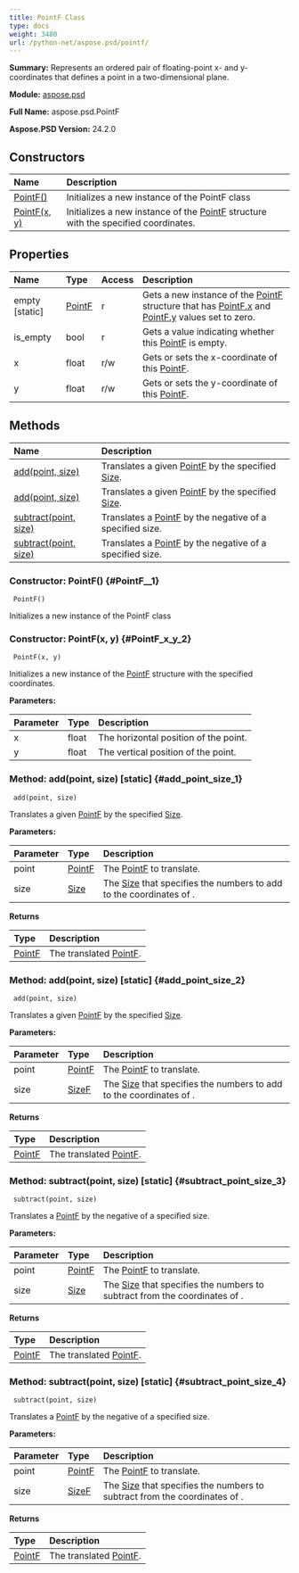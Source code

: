 ```yaml
---
title: PointF Class
type: docs
weight: 3480
url: /python-net/aspose.psd/pointf/
---
```


**Summary:** Represents an ordered pair of floating-point x- and y-coordinates that defines a point in a two-dimensional plane.

**Module:** [aspose.psd](/psd/python-net/aspose.psd/)

**Full Name:** aspose.psd.PointF

**Aspose.PSD Version:** 24.2.0

## **Constructors**
| **Name** | **Description** |
| :- | :- |
| [PointF()](#PointF__1) | Initializes a new instance of the PointF class |
| [PointF(x, y)](#PointF_x_y_2) | Initializes a new instance of the [PointF](/psd/python-net/aspose.psd/pointf/) structure with the specified coordinates. |
## **Properties**
| **Name** | **Type** | **Access** | **Description** |
| :- | :- | :- | :- |
| empty [static] | [PointF](/psd/python-net/aspose.psd/pointf) | r | Gets a new instance of the [PointF](/psd/python-net/aspose.psd/pointf/) structure that has [PointF.x](/psd/python-net/aspose.psd/pointf/) and [PointF.y](/psd/python-net/aspose.psd/pointf/) values set to zero. |
| is_empty | bool | r | Gets a value indicating whether this [PointF](/psd/python-net/aspose.psd/pointf/) is empty. |
| x | float | r/w | Gets or sets the x-coordinate of this [PointF](/psd/python-net/aspose.psd/pointf/). |
| y | float | r/w | Gets or sets the y-coordinate of this [PointF](/psd/python-net/aspose.psd/pointf/). |
## **Methods**
| **Name** | **Description** |
| :- | :- |
| [add(point, size)](#add_point_size_1) | Translates a given [PointF](/psd/python-net/aspose.psd/pointf/) by the specified [Size](/psd/python-net/aspose.psd/size/). |
| [add(point, size)](#add_point_size_2) | Translates a given [PointF](/psd/python-net/aspose.psd/pointf/) by the specified [Size](/psd/python-net/aspose.psd/size/). |
| [subtract(point, size)](#subtract_point_size_3) | Translates a [PointF](/psd/python-net/aspose.psd/pointf/) by the negative of a specified size. |
| [subtract(point, size)](#subtract_point_size_4) | Translates a [PointF](/psd/python-net/aspose.psd/pointf/) by the negative of a specified size. |


### Constructor: PointF() {#PointF__1}


```
 PointF() 
```

Initializes a new instance of the PointF class

### Constructor: PointF(x, y) {#PointF_x_y_2}


```
 PointF(x, y) 
```

Initializes a new instance of the [PointF](/psd/python-net/aspose.psd/pointf/) structure with the specified coordinates.

**Parameters:**

| Parameter | Type | Description |
| :- | :- | :- |
| x | float | The horizontal position of the point. |
| y | float | The vertical position of the point. |

### Method: add(point, size)  [static] {#add_point_size_1}


```
 add(point, size) 
```

Translates a given [PointF](/psd/python-net/aspose.psd/pointf/) by the specified [Size](/psd/python-net/aspose.psd/size/).

**Parameters:**

| Parameter | Type | Description |
| :- | :- | :- |
| point | [PointF](/psd/python-net/aspose.psd/pointf) | The [PointF](/psd/python-net/aspose.psd/pointf/) to translate. |
| size | [Size](/psd/python-net/aspose.psd/size) | The [Size](/psd/python-net/aspose.psd/size/) that specifies the numbers to add to the coordinates of <paramref name="point" />. |

**Returns**

| Type | Description |
| :- | :- |
| [PointF](/psd/python-net/aspose.psd/pointf) | The translated [PointF](/psd/python-net/aspose.psd/pointf/). |


### Method: add(point, size)  [static] {#add_point_size_2}


```
 add(point, size) 
```

Translates a given [PointF](/psd/python-net/aspose.psd/pointf/) by the specified [Size](/psd/python-net/aspose.psd/size/).

**Parameters:**

| Parameter | Type | Description |
| :- | :- | :- |
| point | [PointF](/psd/python-net/aspose.psd/pointf) | The [PointF](/psd/python-net/aspose.psd/pointf/) to translate. |
| size | [SizeF](/psd/python-net/aspose.psd/sizef) | The [Size](/psd/python-net/aspose.psd/size/) that specifies the numbers to add to the coordinates of <paramref name="point" />. |

**Returns**

| Type | Description |
| :- | :- |
| [PointF](/psd/python-net/aspose.psd/pointf) | The translated [PointF](/psd/python-net/aspose.psd/pointf/). |


### Method: subtract(point, size)  [static] {#subtract_point_size_3}


```
 subtract(point, size) 
```

Translates a [PointF](/psd/python-net/aspose.psd/pointf/) by the negative of a specified size.

**Parameters:**

| Parameter | Type | Description |
| :- | :- | :- |
| point | [PointF](/psd/python-net/aspose.psd/pointf) | The [PointF](/psd/python-net/aspose.psd/pointf/) to translate. |
| size | [Size](/psd/python-net/aspose.psd/size) | The [Size](/psd/python-net/aspose.psd/size/) that specifies the numbers to subtract from the coordinates of <paramref name="point" />. |

**Returns**

| Type | Description |
| :- | :- |
| [PointF](/psd/python-net/aspose.psd/pointf) | The translated [PointF](/psd/python-net/aspose.psd/pointf/). |


### Method: subtract(point, size)  [static] {#subtract_point_size_4}


```
 subtract(point, size) 
```

Translates a [PointF](/psd/python-net/aspose.psd/pointf/) by the negative of a specified size.

**Parameters:**

| Parameter | Type | Description |
| :- | :- | :- |
| point | [PointF](/psd/python-net/aspose.psd/pointf) | The [PointF](/psd/python-net/aspose.psd/pointf/) to translate. |
| size | [SizeF](/psd/python-net/aspose.psd/sizef) | The [Size](/psd/python-net/aspose.psd/size/) that specifies the numbers to subtract from the coordinates of <paramref name="point" />. |

**Returns**

| Type | Description |
| :- | :- |
| [PointF](/psd/python-net/aspose.psd/pointf) | The translated [PointF](/psd/python-net/aspose.psd/pointf/). |


